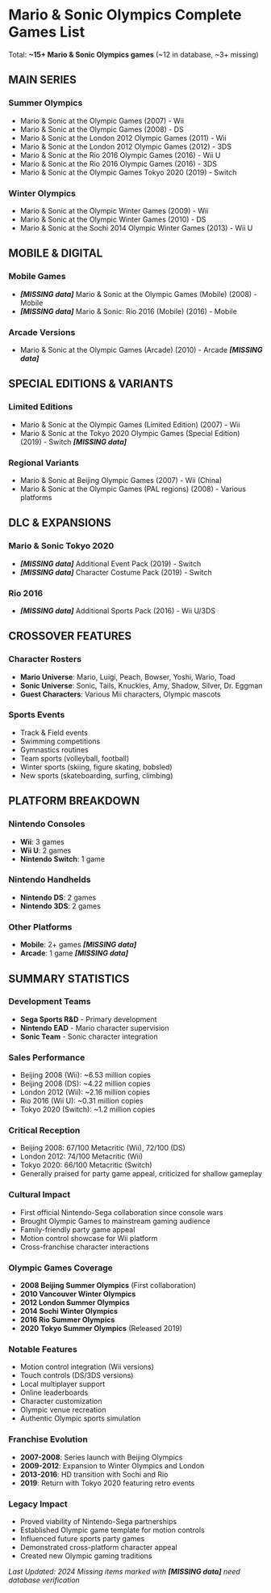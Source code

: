 # Mario & Sonic Olympics Complete Games List

Total: **~15+ Mario & Sonic Olympics games** (~12 in database, ~3+ missing)

## MAIN SERIES

### Summer Olympics
- Mario & Sonic at the Olympic Games (2007) - Wii
- Mario & Sonic at the Olympic Games (2008) - DS
- Mario & Sonic at the London 2012 Olympic Games (2011) - Wii
- Mario & Sonic at the London 2012 Olympic Games (2012) - 3DS
- Mario & Sonic at the Rio 2016 Olympic Games (2016) - Wii U
- Mario & Sonic at the Rio 2016 Olympic Games (2016) - 3DS
- Mario & Sonic at the Olympic Games Tokyo 2020 (2019) - Switch

### Winter Olympics
- Mario & Sonic at the Olympic Winter Games (2009) - Wii
- Mario & Sonic at the Olympic Winter Games (2010) - DS
- Mario & Sonic at the Sochi 2014 Olympic Winter Games (2013) - Wii U

## MOBILE & DIGITAL

### Mobile Games
- ***[MISSING data]*** Mario & Sonic at the Olympic Games (Mobile) (2008) - Mobile
- ***[MISSING data]*** Mario & Sonic: Rio 2016 (Mobile) (2016) - Mobile

### Arcade Versions
- Mario & Sonic at the Olympic Games (Arcade) (2010) - Arcade ***[MISSING data]***

## SPECIAL EDITIONS & VARIANTS

### Limited Editions
- Mario & Sonic at the Olympic Games (Limited Edition) (2007) - Wii
- Mario & Sonic at the Tokyo 2020 Olympic Games (Special Edition) (2019) - Switch ***[MISSING data]***

### Regional Variants
- Mario & Sonic at Beijing Olympic Games (2007) - Wii (China)
- Mario & Sonic at the Olympic Games (PAL regions) (2008) - Various platforms

## DLC & EXPANSIONS

### Mario & Sonic Tokyo 2020
- ***[MISSING data]*** Additional Event Pack (2019) - Switch
- ***[MISSING data]*** Character Costume Pack (2019) - Switch

### Rio 2016
- ***[MISSING data]*** Additional Sports Pack (2016) - Wii U/3DS

## CROSSOVER FEATURES

### Character Rosters
- **Mario Universe**: Mario, Luigi, Peach, Bowser, Yoshi, Wario, Toad
- **Sonic Universe**: Sonic, Tails, Knuckles, Amy, Shadow, Silver, Dr. Eggman
- **Guest Characters**: Various Mii characters, Olympic mascots

### Sports Events
- Track & Field events
- Swimming competitions
- Gymnastics routines
- Team sports (volleyball, football)
- Winter sports (skiing, figure skating, bobsled)
- New sports (skateboarding, surfing, climbing)

## PLATFORM BREAKDOWN

### Nintendo Consoles
- **Wii**: 3 games
- **Wii U**: 2 games
- **Nintendo Switch**: 1 game

### Nintendo Handhelds
- **Nintendo DS**: 2 games
- **Nintendo 3DS**: 2 games

### Other Platforms
- **Mobile**: 2+ games ***[MISSING data]***
- **Arcade**: 1 game ***[MISSING data]***

## SUMMARY STATISTICS

### Development Teams
- **Sega Sports R&D** - Primary development
- **Nintendo EAD** - Mario character supervision
- **Sonic Team** - Sonic character integration

### Sales Performance
- Beijing 2008 (Wii): ~6.53 million copies
- Beijing 2008 (DS): ~4.22 million copies
- London 2012 (Wii): ~2.16 million copies
- Rio 2016 (Wii U): ~0.31 million copies
- Tokyo 2020 (Switch): ~1.2 million copies

### Critical Reception
- Beijing 2008: 67/100 Metacritic (Wii), 72/100 (DS)
- London 2012: 74/100 Metacritic (Wii)
- Tokyo 2020: 66/100 Metacritic (Switch)
- Generally praised for party game appeal, criticized for shallow gameplay

### Cultural Impact
- First official Nintendo-Sega collaboration since console wars
- Brought Olympic Games to mainstream gaming audience
- Family-friendly party game appeal
- Motion control showcase for Wii platform
- Cross-franchise character interactions

### Olympic Games Coverage
- **2008 Beijing Summer Olympics** (First collaboration)
- **2010 Vancouver Winter Olympics**
- **2012 London Summer Olympics**
- **2014 Sochi Winter Olympics**
- **2016 Rio Summer Olympics**
- **2020 Tokyo Summer Olympics** (Released 2019)

### Notable Features
- Motion control integration (Wii versions)
- Touch controls (DS/3DS versions)
- Local multiplayer support
- Online leaderboards
- Character customization
- Olympic venue recreation
- Authentic Olympic sports simulation

### Franchise Evolution
- **2007-2008**: Series launch with Beijing Olympics
- **2009-2012**: Expansion to Winter Olympics and London
- **2013-2016**: HD transition with Sochi and Rio
- **2019**: Return with Tokyo 2020 featuring retro events

### Legacy Impact
- Proved viability of Nintendo-Sega partnerships
- Established Olympic game template for motion controls
- Influenced future sports party games
- Demonstrated cross-platform character appeal
- Created new Olympic gaming traditions

*Last Updated: 2024*
*Missing items marked with ***[MISSING data]*** need database verification*